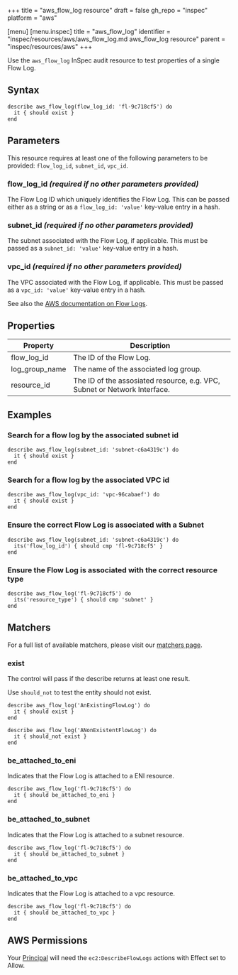 +++
title = "aws_flow_log resource"
draft = false
gh_repo = "inspec"
platform = "aws"

[menu]
  [menu.inspec]
    title = "aws_flow_log"
    identifier = "inspec/resources/aws/aws_flow_log.md aws_flow_log resource"
    parent = "inspec/resources/aws"
+++

Use the `aws_flow_log` InSpec audit resource to test properties of a single Flow Log.

## Syntax

    describe aws_flow_log(flow_log_id: 'fl-9c718cf5') do
      it { should exist }
    end

## Parameters

This resource requires at least one of the following parameters to be provided: `flow_log_id`, `subnet_id`, `vpc_id`.

### flow_log_id _(required if no other parameters provided)_

The Flow Log ID which uniquely identifies the Flow Log.
This can be passed either as a string or as a `flow_log_id: 'value'` key-value entry in a hash.

### subnet_id _(required if no other parameters provided)_

The subnet associated with the Flow Log, if applicable.
This must be passed as a `subnet_id: 'value'` key-value entry in a hash.

### vpc_id _(required if no other parameters provided)_

The VPC associated with the Flow Log, if applicable.
This must be passed as a `vpc_id: 'value'` key-value entry in a hash.

See also the [AWS documentation on Flow Logs](https://docs.aws.amazon.com/vpc/latest/userguide/flow-logs.html).

## Properties

| Property       | Description                                                               |
| -------------- | ------------------------------------------------------------------------- |
| flow_log_id    | The ID of the Flow Log.                                                   |
| log_group_name | The name of the associated log group.                                     |
| resource_id    | The ID of the assosiated resource, e.g. VPC, Subnet or Network Interface. |

## Examples

### Search for a flow log by the associated subnet id

    describe aws_flow_log(subnet_id: 'subnet-c6a4319c') do
      it { should exist }
    end

### Search for a flow log by the associated VPC id

    describe aws_flow_log(vpc_id: 'vpc-96cabaef') do
      it { should exist }
    end

### Ensure the correct Flow Log is associated with a Subnet

    describe aws_flow_log(subnet_id: 'subnet-c6a4319c') do
      its('flow_log_id') { should cmp 'fl-9c718cf5' }
    end

### Ensure the Flow Log is associated with the correct resource type

    describe aws_flow_log('fl-9c718cf5') do
      its('resource_type') { should cmp 'subnet' }
    end

## Matchers

For a full list of available matchers, please visit our [matchers page](/inspec/matchers/).

### exist

The control will pass if the describe returns at least one result.

Use `should_not` to test the entity should not exist.

    describe aws_flow_log('AnExistingFlowLog') do
      it { should exist }
    end

    describe aws_flow_log('ANonExistentFlowLog') do
      it { should_not exist }
    end

### be_attached_to_eni

Indicates that the Flow Log is attached to a ENI resource.

    describe aws_flow_log('fl-9c718cf5') do
      it { should be_attached_to_eni }
    end

### be_attached_to_subnet

Indicates that the Flow Log is attached to a subnet resource.

    describe aws_flow_log('fl-9c718cf5') do
      it { should be_attached_to_subnet }
    end

### be_attached_to_vpc

Indicates that the Flow Log is attached to a vpc resource.

    describe aws_flow_log('fl-9c718cf5') do
      it { should be_attached_to_vpc }
    end

## AWS Permissions

Your [Principal](https://docs.aws.amazon.com/IAM/latest/UserGuide/intro-structure.html#intro-structure-principal)
will need the `ec2:DescribeFlowLogs` actions with Effect set to Allow.
